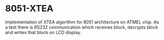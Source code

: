 # 8051-XTEA
Implementation of XTEA algorithm for 8051 architecture on ATMEL chip. As a test there is RS232 communication which receives block, decrypts block and writes that block on LCD display.
